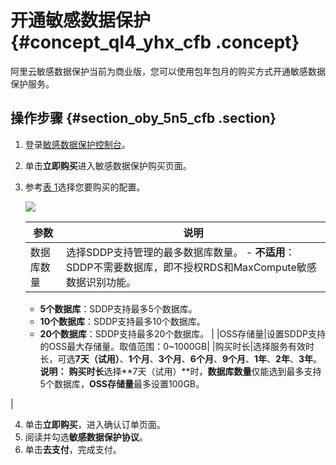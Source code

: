 # 开通敏感数据保护 {#concept_ql4_yhx_cfb .concept}

阿里云敏感数据保护当前为商业版，您可以使用包年包月的购买方式开通敏感数据保护服务。

## 操作步骤 {#section_oby_5n5_cfb .section}

1.  登录[敏感数据保护控制台](https://yundunnext.console.aliyun.com/?p=sddp)。
2.  单击**立即购买**进入敏感数据保护购买页面。
3.  参考[表 1](#table_frq_g7u_39w)选择您要购买的配置。

    ![](http://static-aliyun-doc.oss-cn-hangzhou.aliyuncs.com/assets/img/21327/156342188051683_zh-CN.png)

    |参数|说明|
    |--|--|
    |数据库数量|选择SDDP支持管理的最多数据库数量。     -   **不适用**：SDDP不需要数据库，即不授权RDS和MaxCompute敏感数据识别功能。
    -   **5个数据库**：SDDP支持最多5个数据库。
    -   **10个数据库**：SDDP支持最多10个数据库。
    -   **20个数据库**：SDDP支持最多20个数据库。
 |
    |OSS存储量|设置SDDP支持的OSS最大存储量。取值范围：0~1000GB|
    |购买时长|选择服务有效时长，可选**7天（试用）**、**1个月**、**3个月**、**6个月**、**9个月**、**1年**、**2年**、**3年**。 **说明：** **购买时长**选择**7天（试用）**时，**数据库数量**仅能选到最多支持5个数据库，**OSS存储量**最多设置100GB。

 |

4.  单击**立即购买**，进入确认订单页面。
5.  阅读并勾选**敏感数据保护协议**。
6.  单击**去支付**，完成支付。

